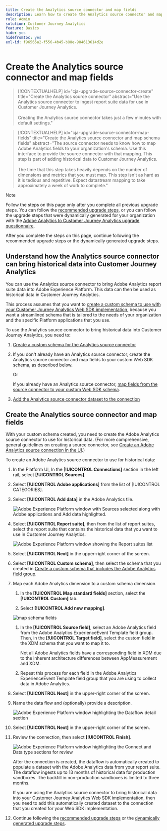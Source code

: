 ```yaml
---
title: Create the Analytics source connector and map fields
description: Learn how to create the Analytics source connector and map fields
role: Admin
solution: Customer Journey Analytics
feature: Basics
hide: yes
hidefromtoc: yes
exl-id: f96565a2-f556-4b45-b88e-984613614d2e
---
```

# Create the Analytics source connector and map fields

<!-- markdownlint-disable MD034 -->

>[!CONTEXTUALHELP]
>id="cja-upgrade-source-connector-create"
>title="Create the Analytics source connector"
>abstract="Use the Analytics source connector to ingest report suite data for use in Customer Journey Analytics.<br><br>Creating the Analytics source connector takes just a few minutes with default settings."

<!-- markdownlint-enable MD034 -->

<!-- markdownlint-disable MD034 -->

>[!CONTEXTUALHELP]
>id="cja-upgrade-source-connector-map-fields"
>title="Create the Analytics source connector and map schema fields"
>abstract="The source connector needs to know how to map Adobe Analytics fields to your organization's schema. Use this interface to provide the source connector with that mapping. This step is part of adding historical data to Customer Journey Analytics.<br><br>The time that this step takes heavily depends on the number of dimensions and metrics that you must map. This step isn't as hard as it is tedious and repetitive. Expect datastream mapping to take approximately a week of work to complete."

<!-- markdownlint-enable MD034 -->

>[!NOTE]
> 
>Follow the steps on this page only after you complete all previous upgrade steps. You can follow the [recommended upgrade steps](/help/getting-started/cja-upgrade/cja-upgrade-recommendations.md#recommended-upgrade-steps-for-most-organizations), or you can follow the upgrade steps that were dynamically generated for your organization with the [Adobe Analytics to Customer Journey Analytics upgrade questionnaire](https://gigazelle.github.io/cja-ttv/). 
>
>After you complete the steps on this page, continue following the recommended upgrade steps or the dynamically generated upgrade steps. 

## Understand how the Analytics source connector can bring historical data into Customer Journey Analytics

You can use the Analytics source connector to bring Adobe Analytics report suite data into Adobe Experience Platform. This data can then be used as historical data in Customer Journey Analytics.

This process assumes that you want to [create a custom schema to use with your Customer Journey Analytics Web SDK implementation](/help/getting-started/cja-upgrade/cja-upgrade-schema-create.md), because you want a streamlined schema that is tailored to the needs of your organization and the specific Platform applications that you use. 

To use the Analytics source connector to bring historical data into Customer Journey Analytics, you need to: 

1. [Create a custom schema for the Analytics source connector](/help/getting-started/cja-upgrade/cja-upgrade-source-connector-schema.md)

1. If you don't already have an Analytics source connector, create the Analytics source connector and map fields to your custom Web SDK schema, as described below.

   Or

   If you already have an Analytics source connector, [map fields from the source connector to your custom Web SDK schema](/help/getting-started/cja-upgrade/cja-upgrade-from-source-connector.md).

1. [Add the Analytics source connector dataset to the connection](/help/getting-started/cja-upgrade/cja-upgrade-source-connector-dataset.md)

## Create the Analytics source connector and map fields

With your custom schema created, you need to create the Adobe Analytics source connector to use for historical data. (For more comprehensive, general guidelines on creating a source connector, see [Create an Adobe Analytics source connection in the UI](https://experienceleague.adobe.com/docs/experience-platform/sources/ui-tutorials/create/adobe-applications/analytics.html).)

To create an Adobe Analytics source connector to use for historical data:

1. In the Platform UI, In the **[!UICONTROL Connections]** section in the left rail, select **[!UICONTROL Sources]**.

1. Select **[!UICONTROL Adobe applications]** from the list of [!UICONTROL CATEGORIES].

1. Select **[!UICONTROL Add data]** in the Adobe Analytics tile.

    ![Adobe Experience Platform window with Sources selected along with Adobe applications and Add data highlighted.](./assets/sources-overview.png)

1. Select **[!UICONTROL Report suite]**, then from the list of report suites, select the report suite that contains the historical data that you want to use in Customer Journey Analytics. 

    ![Adobe Experience Platform window showing the Report suites list](./assets/report-suites.png)

1. Select **[!UICONTROL Next]** in the upper-right corner of the screen.

1. Select **[!UICONTROL Custom schema]**, then select the schema that you created in [Create a custom schema that includes the Adobe Analytics field group](/help/getting-started/cja-upgrade/cja-upgrade-source-connector-schema.md). <!-- Deleted this, because I changed this from choosing the default schemawe're pointing them now at the schema they just created: "Adobe Experience Platform  automatically creates the schema and the corresponding dataset to map all standard fields from the selected Adobe Analytics report suite." -->

    <!-- add screenshot -->

1. Map each Adobe Analytics dimension to a custom schema dimension. 

   1. In the **[!UICONTROL Map standard fields]** section, select the **[!UICONTROL Custom]** tab.

   1. Select **[!UICONTROL Add new mapping]**. 

   ![map schema fields](assets/schema-mapping.png)

   1. In the **[!UICONTROL Source field]**, select an Adobe Analytics field from the Adobe Analytics ExperienceEvent Template field group. Then, in the **[!UICONTROL Target field]**, select the custom field in the XDM schema that you want to map it to. 

      Not all Adobe Analytics fields have a corresponding field in XDM due to the inherent architecture differences between AppMeasurement and XDM. 

   1. Repeat this process for each field in the Adobe Analytics ExperienceEvent Template field group that you are using to collect data in Adobe Analytics.

1. Select **[!UICONTROL Next]** in the upper-right corner of the screen.

1. Name the data flow and (optionally) provide a description.

    ![Adobe Experience Platform window highlighting the Dataflow detail section](./assets/dataflow-detail.png)

1. Select **[!UICONTROL Next]** in the upper-right corner of the screen.

1. Review the connection, then select **[!UICONTROL Finish]**.

   ![Adobe Experience Platform window highlighting the Connect and Data type sections for review](./assets/review.png)

   After the connection is created, the dataflow is automatically created to populate a dataset with the Adobe Analytics data from your report suite. The dataflow ingests up to 13 months of historical data for production sandboxes. The backfill in non-production sandboxes is limited to three months.

   If you are using the Analytics source connector to bring historical data into your Customer Journey Analytics Web SDK implementation, then you need to add this automatically created dataset to the connection that you created for your Web SDK implementation.

1. Continue following the [recommended upgrade steps](/help/getting-started/cja-upgrade/cja-upgrade-recommendations.md#recommended-upgrade-steps-for-most-organizations) or the [dynamically generated upgrade steps](https://gigazelle.github.io/cja-ttv/).
